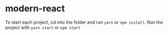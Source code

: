 # modern-react

To start each project, cd into the folder and run `yarn` or `npm install`. Run the project with `yarn start` or `npm start`
